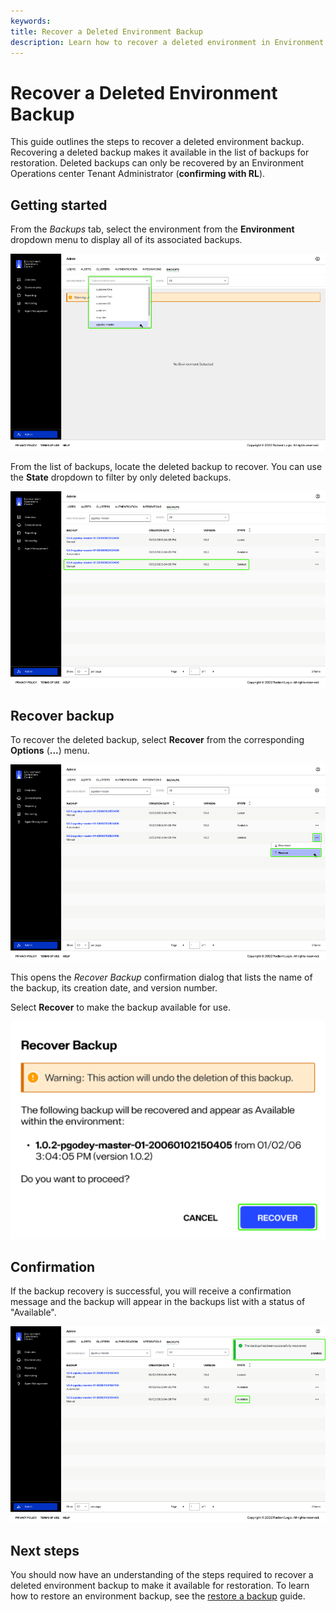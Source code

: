 ```yaml
---
keywords:
title: Recover a Deleted Environment Backup
description: Learn how to recover a deleted environment in Environment Operations Center.
---
```

# Recover a Deleted Environment Backup

This guide outlines the steps to recover a deleted environment backup. Recovering a deleted backup makes it available in the list of backups for restoration. Deleted backups can only be recovered by an Environment Operations center Tenant Administrator (**confirming with RL**).

## Getting started

From the *Backups* tab, select the environment from the **Environment** dropdown menu to display all of its associated backups.

![image description](images/recover-env.png)

From the list of backups, locate the deleted backup to recover. You can use the **State** dropdown to filter by only deleted backups.

![image description](images/recover-select-backup.png)

## Recover backup

To recover the deleted backup, select **Recover** from the corresponding **Options** (**...**) menu.

![image description](images/recover-options.png)

This opens the *Recover Backup* confirmation dialog that lists the name of the backup, its creation date, and version number.

Select **Recover** to make the backup available for use.

![image description](images/recover-dialog.png)

## Confirmation

If the backup recovery is successful, you will receive a confirmation message and the backup will appear in the backups list with a status of "Available".

![image description](images/recover-success.png)

## Next steps

You should now have an understanding of the steps required to recover a deleted environment backup to make it available for restoration. To learn how to restore an environment backup, see the [restore a backup](../../environments/backup-and-restore/backup-restore-overview.md) guide.
